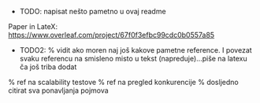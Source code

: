 - TODO: napisat nešto pametno u ovaj readme

Paper in LateX: https://www.overleaf.com/project/67f0f3efbc99cdc0b0557a85

- TODO2: % vidit ako moren naj još kakove pametne reference. I povezat svaku referencu na smisleno misto u tekst (napreduje)...piše na latexu ča još triba dodat

% ref na scalability testove
% ref na pregled konkurencije
% dosljedno citirat sva ponavljanja pojmova
